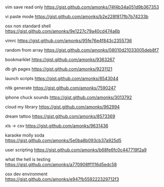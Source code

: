
vim save read only https://gist.github.com/amonks/74f4b34a051d9b367353

vi paste mode https://gist.github.com/amonks/b2e228f817fb7b74233b

osx non standard shell https://gist.github.com/amonks/9e1227c79a40cd474a6b

vimrc https://gist.github.com/amonks/95fe76e4f843c2355736

random from array https://gist.github.com/amonks/08010d21033005deb8f7

bookmarklet https://gist.github.com/amonks/9363267

db gh pages https://gist.github.com/amonks/9231121

launch scripts https://gist.github.com/amonks/8543044

nltk generate https://gist.github.com/amonks/7590247

iphone chuck sounds https://gist.github.com/amonks/3013792

cloud my library https://gist.github.com/amonks/962994






dream tattoo https://gist.github.com/amonks/8573369

xls -> csv https://gist.github.com/amonks/9631436

karaoke molly soda https://gist.github.com/amonks/5e0ba8b093cb37a925d5

user scripting https://gist.github.com/amonks/b68fe6fc0c447719f2a9

what the hell is testing https://gist.github.com/amonks/a770908ff1116d5edc58

osx dev environment https://gist.github.com/amonks/e947fb559222329712f3
